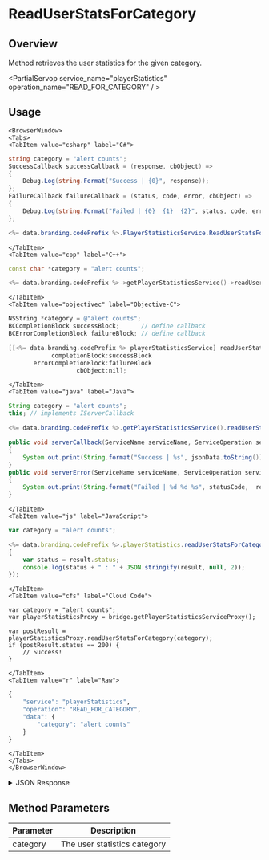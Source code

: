 # ReadUserStatsForCategory
## Overview
Method retrieves the user statistics for the given category.

<PartialServop service_name="playerStatistics" operation_name="READ_FOR_CATEGORY" / >

## Usage

```mdx-code-block
<BrowserWindow>
<Tabs>
<TabItem value="csharp" label="C#">
```

```csharp
string category = "alert counts";
SuccessCallback successCallback = (response, cbObject) =>
{
    Debug.Log(string.Format("Success | {0}", response));
};
FailureCallback failureCallback = (status, code, error, cbObject) =>
{
    Debug.Log(string.Format("Failed | {0}  {1}  {2}", status, code, error));
};

<%= data.branding.codePrefix %>.PlayerStatisticsService.ReadUserStatsForCategory(category, successCallback, failureCallback);
```

```mdx-code-block
</TabItem>
<TabItem value="cpp" label="C++">
```

```cpp
const char *category = "alert counts";

<%= data.branding.codePrefix %>->getPlayerStatisticsService()->readUserStatsForCategory(category, this);
```

```mdx-code-block
</TabItem>
<TabItem value="objectivec" label="Objective-C">
```

```objectivec
NSString *category = @"alert counts";
BCCompletionBlock successBlock;      // define callback
BCErrorCompletionBlock failureBlock; // define callback

[[<%= data.branding.codePrefix %> playerStatisticsService] readUserStatsForCategory:category
            completionBlock:successBlock
       errorCompletionBlock:failureBlock
                   cbObject:nil];
```

```mdx-code-block
</TabItem>
<TabItem value="java" label="Java">
```

```java
String category = "alert counts";
this; // implements IServerCallback

<%= data.branding.codePrefix %>.getPlayerStatisticsService().readUserStatsForCategory(category, this);

public void serverCallback(ServiceName serviceName, ServiceOperation serviceOperation, JSONObject jsonData)
{
    System.out.print(String.format("Success | %s", jsonData.toString()));
}
public void serverError(ServiceName serviceName, ServiceOperation serviceOperation, int statusCode, int reasonCode, String jsonError)
{
    System.out.print(String.format("Failed | %d %d %s", statusCode,  reasonCode, jsonError.toString()));
}
```

```mdx-code-block
</TabItem>
<TabItem value="js" label="JavaScript">
```

```javascript
var category = "alert counts";

<%= data.branding.codePrefix %>.playerStatistics.readUserStatsForCategory(category, result =>
{
	var status = result.status;
	console.log(status + " : " + JSON.stringify(result, null, 2));
});
```

```mdx-code-block
</TabItem>
<TabItem value="cfs" label="Cloud Code">
```

```cfscript
var category = "alert counts";
var playerStatisticsProxy = bridge.getPlayerStatisticsServiceProxy();

var postResult = playerStatisticsProxy.readUserStatsForCategory(category);
if (postResult.status == 200) {
    // Success!
}
```

```mdx-code-block
</TabItem>
<TabItem value="r" label="Raw">
```

```r
{
	"service": "playerStatistics",
	"operation": "READ_FOR_CATEGORY",
	"data": {
		"category": "alert counts"
	}
}
```

```mdx-code-block
</TabItem>
</Tabs>
</BrowserWindow>
```

<details>
<summary>JSON Response</summary>

```json
{
	"status": 200,
	"data": {
		"statistics": {
			"RoundsWon": 0,
			"RoundsLost": 0,
			"DifficultyChanges": 0,
			"RoundsFinished": 0
		}
	}
}
```
</details>

## Method Parameters
Parameter | Description
--------- | -----------
category | The user statistics category


